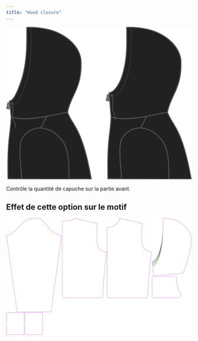 ```yaml
---
title: "Hood closure"
---
```


![Fermeture de capuche](./hoodclosure.svg)

Contrôle la quantité de capuche sur la partie avant.

## Effet de cette option sur le motif

![Cette image montre l'effet de cette option en superposant plusieurs variantes qui ont une valeur différente pour cette option](huey_hoodclosure_sample.svg "Effet de cette option sur le modèle")
